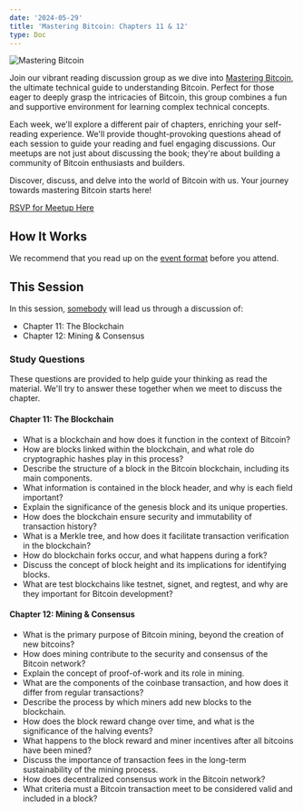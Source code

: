 ```yaml
---
date: '2024-05-29'
title: 'Mastering Bitcoin: Chapters 11 & 12'
type: Doc
---
```


![Mastering Bitcoin](/mastering-bitcoin-11-12.jpg)

Join our vibrant reading discussion group as we dive into <a href="https://www.amazon.com/Mastering-Bitcoin-Programming-Open-Blockchain/dp/1098150090?crid=3FFD1FN2H7TZF&keywords=mastering+bitcoin+3rd+edition&qid=1703963363&sprefix=mastering+bitcoin,aps,153&sr=8-1&ufe=app_do:amzn1.fos.006c50ae-5d4c-4777-9bc0-4513d670b6bc" target="_blank">Mastering Bitcoin</a>, the ultimate technical guide to understanding Bitcoin. Perfect for those eager to deeply grasp the intricacies of Bitcoin, this group combines a fun and supportive environment for learning complex technical concepts.

Each week, we'll explore a different pair of chapters, enriching your self-reading experience. We'll provide thought-provoking questions ahead of each session to guide your reading and fuel engaging discussions. Our meetups are not just about discussing the book; they're about building a community of Bitcoin enthusiasts and builders.

Discover, discuss, and delve into the world of Bitcoin with us. Your journey towards mastering Bitcoin starts here!

<a href="https://www.meetup.com/atlantabitdevs/events/298230451/" target="_blank">RSVP for Meetup Here</a>

## How It Works

We recommend that you read up on the <a href="/page/mastering-bitcoin" target="_blank">event format</a> before you attend.

## This Session

In this session, <a href="#" target="_blank">somebody</a> will lead us through a discussion of:

- Chapter 11: The Blockchain
- Chapter 12: Mining & Consensus

### Study Questions

These questions are provided to help guide your thinking as read the material. We'll try to answer these together when we meet to discuss the chapter.

#### Chapter 11: The Blockchain

- What is a blockchain and how does it function in the context of Bitcoin?
- How are blocks linked within the blockchain, and what role do cryptographic hashes play in this process?
- Describe the structure of a block in the Bitcoin blockchain, including its main components.
- What information is contained in the block header, and why is each field important?
- Explain the significance of the genesis block and its unique properties.
- How does the blockchain ensure security and immutability of transaction history?
- What is a Merkle tree, and how does it facilitate transaction verification in the blockchain?
- How do blockchain forks occur, and what happens during a fork?
- Discuss the concept of block height and its implications for identifying blocks.
- What are test blockchains like testnet, signet, and regtest, and why are they important for Bitcoin development?

#### Chapter 12: Mining & Consensus

- What is the primary purpose of Bitcoin mining, beyond the creation of new bitcoins?
- How does mining contribute to the security and consensus of the Bitcoin network?
- Explain the concept of proof-of-work and its role in mining.
- What are the components of the coinbase transaction, and how does it differ from regular transactions?
- Describe the process by which miners add new blocks to the blockchain.
- How does the block reward change over time, and what is the significance of the halving events?
- What happens to the block reward and miner incentives after all bitcoins have been mined?
- Discuss the importance of transaction fees in the long-term sustainability of the mining process.
- How does decentralized consensus work in the Bitcoin network?
- What criteria must a Bitcoin transaction meet to be considered valid and included in a block?
